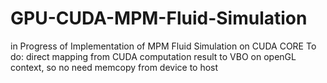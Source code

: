 # GPU-CUDA-MPM-Fluid-Simulation
in Progress of Implementation of MPM Fluid Simulation on CUDA CORE
To do: direct mapping from CUDA computation result to VBO on openGL context, so no need memcopy from device to host
